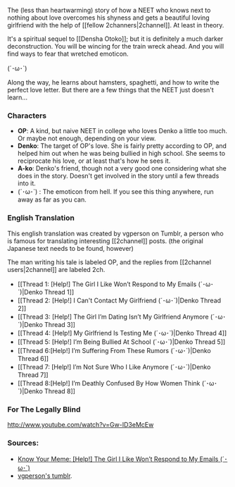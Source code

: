 The (less than heartwarming) story of how a NEET who knows next to nothing about love overcomes his shyness and gets a beautiful loving girlfriend with the help of [[fellow 2channers|2channel]]. At least in theory. 

It's a spiritual sequel to [[Densha Otoko]]; but it is definitely a much darker deconstruction. You will be wincing for the train wreck ahead. And you will find ways to fear that wretched emoticon. 

(´･ω･`)

Along the way, he learns about hamsters, spaghetti, and how to write the perfect love letter. But there are a few things that the NEET just doesn't learn...

### Characters
+ **OP**: A kind, but naive NEET in college who loves Denko a little too much. Or maybe not enough, depending on your view. 
+ **Denko**: The target of OP's love. She is fairly pretty according to OP, and helped him out when he was being bullied in high school. She seems to reciprocate his love, or at least that's how he sees it.
+ **A-ko**: Denko's friend, though not a very good one considering what she does in the story. Doesn't get involved in the story until a few threads into it.
+ (´･ω･`) : The emoticon from hell. If you see this thing anywhere, run away as far as you can.

### English Translation

This english translation was created by vgperson on Tumblr, a person who is famous for translating interesting [[2channel]] posts. (the original Japanese text needs to be found, however)

The man writing his tale is labeled OP, and the replies from [[2channel users|2channel]] are labeled 2ch.

- [[Thread 1: [Help!] The Girl I Like Won’t Respond to My Emails (´･ω･`)|Denko Thread 1]]
- [[Thread 2: [Help!] I Can't Contact My Girlfriend (´･ω･`)|Denko Thread 2]]
- [[Thread 3: [Help!] The Girl I’m Dating Isn’t My Girlfriend Anymore (´･ω･`)|Denko Thread 3]]
- [[Thread 4: [Help!] My Girlfriend Is Testing Me (´･ω･`)|Denko Thread 4]]
- [[Thread 5: [Help!] I’m Being Bullied At School (´･ω･`)|Denko Thread 5]]
- [[Thread 6:[Help!] I’m Suffering From These Rumors (´･ω･`)|Denko Thread 6]]
- [[Thread 7: [Help!] I’m Not Sure Who I Like Anymore (´･ω･`)|Denko Thread 7]]
- [[Thread 8:[Help!] I’m Deathly Confused By How Women Think (´･ω･`)|Denko Thread 8]]

### For The Legally Blind
<http://www.youtube.com/watch?v=Gw-ID3eMcEw>

### Sources:

* [Know Your Meme: [Help!] The Girl I Like Won’t Respond to My Emails (´･ω･`)](http://knowyourmeme.com/memes/help-the-girl-i-like-wont-respond-to-my-emails-%EF%BD%A5%CF%89%EF%BD%A5)
* [vgperson's tumblr](http://vgperson.tumblr.com/post/21533650696/help-the-girl-i-like-wont-respond-to-my-emails). 